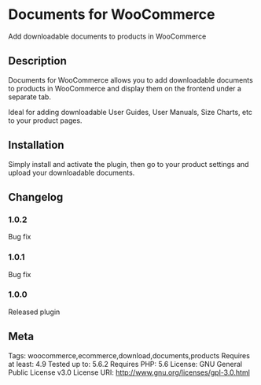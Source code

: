 # Documents for WooCommerce #

Add downloadable documents to products in WooCommerce

## Description ##

Documents for WooCommerce allows you to add downloadable documents to products in WooCommerce and display them on the frontend under a separate tab.

Ideal for adding downloadable User Guides, User Manuals, Size Charts, etc to your product pages.

## Installation ##

Simply install and activate the plugin, then go to your product settings and upload your downloadable documents.

## Changelog ##

### 1.0.2 ###
Bug fix

### 1.0.1 ###
Bug fix

### 1.0.0 ###
Released plugin

## Meta ##

Tags: woocommerce,ecommerce,download,documents,products
Requires at least: 4.9
Tested up to: 5.6.2
Requires PHP: 5.6
License: GNU General Public License v3.0
License URI: http://www.gnu.org/licenses/gpl-3.0.html